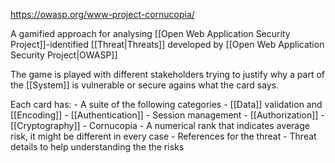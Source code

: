 https://owasp.org/www-project-cornucopia/

A gamified approach for analysing [[Open Web Application Security Project]]-identified [[Threat|Threats]] developed by [[Open Web Application Security Project|OWASP]]

The game is played with different stakeholders trying to justify why a part of the [[System]] is vulnerable or secure agains what the card says.

Each card has: - A suite of the following categories - [[Data]] validation and [[Encoding]] - [[Authentication]] - Session management - [[Authorization]] - [[Cryptography]] - Cornucopia - A numerical rank that indicates average risk, it might be different in every case - References for the threat - Threat details to help understanding the the risks
